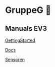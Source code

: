 # GruppeG :robot:

## Manuals EV3
[GettingStarted](https://education.lego.com/v3/assets/blt293eea581807678a/bltb470b9ea6e38f8d4/5f8802fc4376310c19e33714/getting-started-with-micropython-v2_enus.pdf)

[Docs](https://pybricks.com/ev3-micropython/)

[Sensoren](http://www.legoengineering.com/ev3-sensors/)

